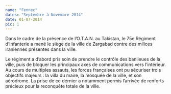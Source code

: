 ```yaml
---
name: "Fennec"
dates: "Septembre à Novembre 2014"
date: 01-07-2014
pic: 1
---
```

Dans le cadre de la présence de l’O.T.A.N. au Takistan, le 75e Régiment d’Infanterie a mené le siège de la ville de Zargabad contre des milices iraniennes présentes dans la ville.

 Le régiment a d’abord pris soin de prendre le contrôle des banlieues de la ville, puis de bloquer les principaux axes de communications vers l’intérieur. Au cours de multiples assauts, les forces françaises ont pu sécuriser trois objectifs majeurs : la villa du maire, la mosquée de la ville, et son aérodrome. La prise de ce dernier a notamment permis l’arrivée de renforts précieux pour la reconquête totale de la ville.
